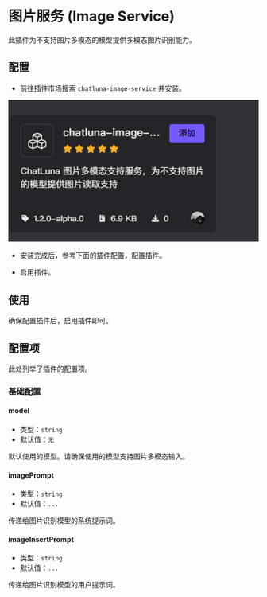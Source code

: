 # 图片服务 (Image Service)

此插件为不支持图片多模态的模型提供多模态图片识别能力。

## 配置

* 前往插件市场搜索 `chatluna-image-service` 并安装。

![alt text](../../public/images/image-82.png)

* 安装完成后，参考下面的插件配置，配置插件。

* 启用插件。

## 使用

确保配置插件后，启用插件即可。

## 配置项

此处列举了插件的配置项。

### 基础配置

#### model

* 类型：`string`
* 默认值：`无`

默认使用的模型。请确保使用的模型支持图片多模态输入。

#### imagePrompt

* 类型：`string`
* 默认值：`...`

传递给图片识别模型的系统提示词。

#### imageInsertPrompt

* 类型：`string`
* 默认值：`...`

传递给图片识别模型的用户提示词。
